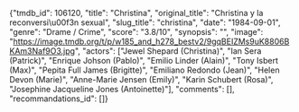 {"tmdb_id": 106120, "title": "Christina", "original_title": "Christina y la reconversi\u00f3n sexual", "slug_title": "christina", "date": "1984-09-01", "genre": "Drame / Crime", "score": "3.8/10", "synopsis": "", "image": "https://image.tmdb.org/t/p/w185_and_h278_bestv2/9gqBEIZMs9uK8806BKAm3Naf9O3.jpg", "actors": ["Jewel Shepard (Christina)", "Ian Sera (Patrick)", "Enrique Johson (Pablo)", "Emilio Linder (Alain)", "Tony Isbert (Max)", "Pepita Full James (Brigitte)", "Emiliano Redondo (Jean)", "Helen Devon (Marie)", "Anne-Marie Jensen (Emily)", "Karin Schubert (Rosa)", "Josephine Jacqueline Jones (Antoinette)"], "comments": [], "recommandations_id": []}